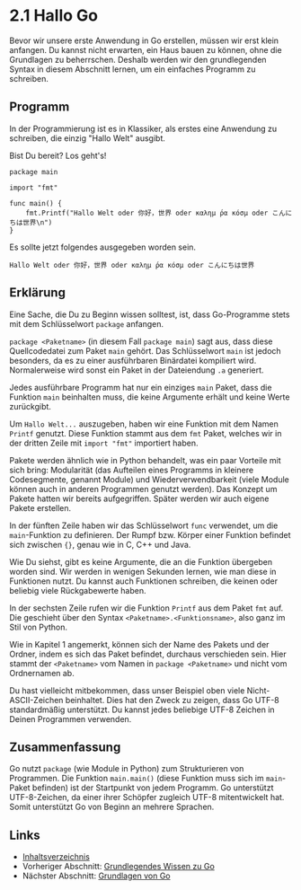 # 2.1 Hallo Go

Bevor wir unsere erste Anwendung in Go erstellen, müssen wir erst klein anfangen. Du kannst nicht erwarten, ein Haus bauen zu können, ohne die Grundlagen zu beherrschen. Deshalb werden wir den grundlegenden Syntax in diesem Abschnitt lernen, um ein einfaches Programm zu schreiben.

## Programm

In der Programmierung ist es in Klassiker, als erstes eine Anwendung zu schreiben, die einzig "Hallo Welt" ausgibt.

Bist Du bereit? Los geht's!

	package main
	
	import "fmt"
	
	func main() {
		fmt.Printf("Hallo Welt oder 你好，世界 oder καλημ ́ρα κóσμ oder こんにちは世界\n")
	}
	
Es sollte jetzt folgendes ausgegeben worden sein.

	Hallo Welt oder 你好，世界 oder καλημ ́ρα κóσμ oder こんにちは世界
	
## Erklärung

Eine Sache, die Du zu Beginn wissen solltest, ist, dass Go-Programme stets mit dem Schlüsselwort `package` anfangen.

`package <Paketname>` (in diesem Fall `package main`) sagt aus, dass diese Quellcodedatei zum Paket `main` gehört. Das Schlüsselwort `main` ist jedoch besonders, da es zu einer ausführbaren Binärdatei kompiliert wird. Normalerweise wird sonst ein Paket in der Dateiendung `.a` generiert.

Jedes ausführbare Programm hat nur ein einziges `main` Paket, dass die Funktion `main` beinhalten muss, die keine Argumente erhält und keine Werte zurückgibt.

Um `Hallo Welt...` auszugeben, haben wir eine Funktion mit dem Namen `Printf` genutzt. Diese Funktion stammt aus dem `fmt` Paket, welches wir in der dritten Zeile mit `import "fmt"` importiert haben.

Pakete werden ähnlich wie in Python behandelt, was ein paar Vorteile mit sich bring: Modularität (das Aufteilen eines Programms in kleinere Codesegmente, genannt Module) und Wiederverwendbarkeit (viele Module können auch in anderen Programmen genutzt werden). Das Konzept um Pakete hatten wir bereits aufgegriffen. Später werden wir auch eigene Pakete erstellen.

In der fünften Zeile haben wir das Schlüsselwort `func` verwendet, um die `main`-Funktion zu definieren. Der Rumpf bzw. Körper einer Funktion befindet sich zwischen `{}`, genau wie in C, C++ und Java.

Wie Du siehst, gibt es keine Argumente, die an die Funktion übergeben worden sind. Wir werden in wenigen Sekunden lernen, wie man diese in Funktionen nutzt. Du kannst auch Funktionen schreiben, die keinen oder beliebig viele Rückgabewerte haben.

In der sechsten Zeile rufen wir die Funktion `Printf` aus dem Paket `fmt` auf. Die geschieht über den Syntax `<Paketname>.<Funktionsname>`, also ganz im Stil von Python.

Wie in Kapitel 1 angemerkt, können sich der Name des Pakets und der Ordner, indem es sich das Paket befindet, durchaus verschieden sein. Hier stammt der `<Paketname>` vom Namen in `package <Paketname>` und nicht vom Ordnernamen ab. 

Du hast vielleicht mitbekommen, dass unser Beispiel oben viele Nicht-ASCII-Zeichen beinhaltet. Dies hat den Zweck zu zeigen, dass Go UTF-8 standardmäßig unterstützt. Du kannst jedes beliebige UTF-8 Zeichen in Deinen Programmen verwenden. 

## Zusammenfassung

Go nutzt `package` (wie Module in Python) zum Strukturieren von Programmen. Die Funktion `main.main()` (diese Funktion muss sich im `main`-Paket befinden) ist der Startpunkt von jedem Programm. Go unterstützt UTF-8-Zeichen, da einer ihrer Schöpfer zugleich UTF-8 mitentwickelt hat. Somit unterstützt Go von Beginn an mehrere Sprachen.  

## Links

- [Inhaltsverzeichnis](preface.md)
- Vorheriger Abschnitt: [Grundlegendes Wissen zu Go](02.0.md)
- Nächster Abschnitt: [Grundlagen von Go](02.2.md)